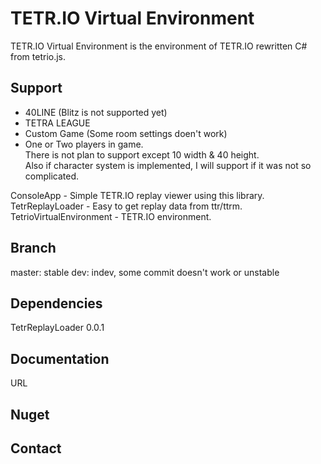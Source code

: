 # TETR.IO Virtual Environment

TETR.IO Virtual Environment is the environment of TETR.IO rewritten C# from tetrio.js.

## Support
- 40LINE (Blitz is not supported yet)
- TETRA LEAGUE
- Custom Game (Some room settings doen't work)
- One or Two players in game.  
There is not plan to support except 10 width & 40 height.  
Also if character system is implemented, I will support if it was not so complicated.

ConsoleApp                  - Simple TETR.IO replay viewer using this library.
TetrReplayLoader            - Easy to get replay data from ttr/ttrm.
TetrioVirtualEnvironment    - TETR.IO environment.

## Branch
master: stable 
dev: indev, some commit doesn't work or  unstable 

## Dependencies
TetrReplayLoader 0.0.1


## Documentation
URL

## Nuget

## Contact
